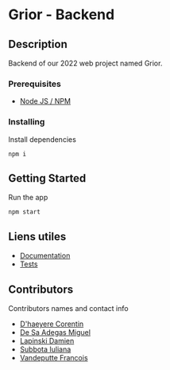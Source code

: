 # Grior - Backend

## Description

Backend of our 2022 web project named Grior.

### Prerequisites

-   [Node JS / NPM](https://nodejs.org/en/)

### Installing

Install dependencies

```
npm i
```

## Getting Started

Run the app

```
npm start
```

## Liens utiles

- [Documentation](https://github.com/e-vinci/web2-2022-project-group-03/tree/main/report/WEB2-2022-PROJET-GROUP-03.docx)
- [Tests](https://github.com/e-vinci/web2-2022-project-group-03/tree/main/api/REST%20Client)

## Contributors

Contributors names and contact info

- [D'haeyere Corentin](https://github.com/cdhaeyere)
- [De Sa Adegas Miguel](https://github.com/miguelDeSaAdegas)
- [Lapinski Damien](https://github.com/SNEKEK)
- [Subbota Iuliana](https://github.com/Iuliana0123)
- [Vandeputte Francois](https://github.com/Ractouf)
